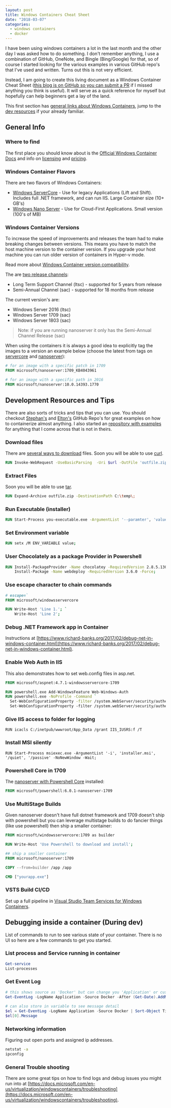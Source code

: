 ```yaml
---
layout: post
title: Windows Containers Cheat Sheet
date: "2018-03-07"
categories:
  - windows containers
  - docker
---
```


I have been using windows containers a lot in the last month and the other day I was asked how to do something.  I don't remember anything, I use a combination of GitHub, OneNote, and Bingle (Bing/Google) for that, so of course I started looking for the various examples in various GitHub repo's that I've used and written.  Turns out this is not very efficient.  

Instead, I am going to create this living document as a Windows Container Cheat Sheet ([this blog is on GitHub so you can submit a PR](https://github.com/jsturtevant/jsturtevant.github.io/edit/master/_posts/2018-03-07-Windows-Containers-Cheat-Sheet.md) if I missed anything you think is useful).  It will serve as a quick reference for myself but hopefully can help beginners get a lay of the land.

This first section has [general links about Windows Containers](#general-info), jump to the [dev resources](#development-resources-and-tips) if your already familiar.

## General Info

### Where to find 
The first place you should know about is the [Official Windows Container Docs](https://docs.microsoft.com/en-us/virtualization/windowscontainers/about/) and info on [licensing](https://www.microsoft.com/en-us/Licensing/product-licensing/windows-server-2016.aspx) and [pricing](https://www.microsoft.com/en-us/cloud-platform/windows-server-pricing).

### Windows Container Flavors
There are two flavors of Windows Containers: 

- [Windows ServerCore](https://hub.docker.com/r/microsoft/windowsservercore/) - Use for legacy Applications (Lift and Shift). Includes full .NET framework, and can run IIS.  Large Container size (10+ GB's)
- [Windows Nano Server](https://hub.docker.com/r/microsoft/nanoserver/) - Use for Cloud-First Applications. Small version (100's of MB)

### Windows Container Versions
To increase the speed of improvements and releases the team had to make breaking changes between versions.  This means you have to match the host machine version to the container version.  If you upgrade your host machine you can run older version of containers in Hyper-v mode.

Read more about [Windows Container version compatibility](https://docs.microsoft.com/en-us/virtualization/windowscontainers/deploy-containers/version-compatibility).

The are [two release channels](https://docs.microsoft.com/en-us/windows-server/get-started/semi-annual-channel-overview):

- Long Term Support Channel (ltsc) - supported for 5 years from release
- Semi-Annual Channel (sac) - supported for 18 months from release

The current version's are:

- Windows Server 2016 (ltsc)
- Windows Server 1709 (sac)
- Windows Server 1803 (sac)

> Note: if you are running nanoserver it only has the Semi-Annual Channel Release (sac)

When using the containers it is always a good idea to explicitly tag the images to a version an example below (choose the latest from tags on [servercore](https://hub.docker.com/r/microsoft/windowsservercore/tags/) and [nanoserver](https://hub.docker.com/r/microsoft/nanoserver/tags/)):

```dockerfile
# for an image with a specific patch in 1709
FROM microsoft/nanoserver:1709_KB4043961

# for an image with a specific path in 2016
FROM microsoft/nanoserver:10.0.14393.1770
```

## Development Resources and Tips
There are also sorts of tricks and tips that you can use.  You should checkout [Stephan's](https://github.com/StefanScherer/dockerfiles-windows) and [Elton's](https://github.com/sixeyed/dockerfiles-windows) GitHub Repo's for great examples on how to containerize almost anything.  I also started an [repository with examples](https://github.com/jsturtevant/dockerfiles-windows) for anything that I come across that is not in theirs.

### Download files
There are [several ways to download](https://blog.jourdant.me/post/3-ways-to-download-files-with-powershell) files. Soon you will be able to use [curl](https://blogs.technet.microsoft.com/virtualization/2017/12/19/tar-and-curl-come-to-windows/).

```dockerfile
RUN Invoke-WebRequest -UseBasicParsing  -Uri $url -OutFile 'outfile.zip'; 
```

### Extract Files
Soon you will be able to use [tar](https://blogs.technet.microsoft.com/virtualization/2017/12/19/tar-and-curl-come-to-windows/).

```dockerfile
RUN Expand-Archive outfile.zip -DestinationPath C:\temp\;
```

### Run Executable (installer)

```dockerfile
RUN Start-Process you-executable.exe -ArgumentList '--paramter', 'value' -NoNewWindow -Wait;
```

### Set Environment variable

```dockerfile
RUN setx /M ENV_VARIABLE value; 
```

### User Chocolately as a package Provider in Powershell

```dockerfile
RUN Install-PackageProvider -Name chocolatey -RequiredVersion 2.8.5.130 -Force; \
    Install-Package -Name webdeploy -RequiredVersion 3.6.0 -Force;
```

### Use escape character to chain commands

```dockerfile
# escape=`
FROM microsoft/windowsservercore

RUN Write-Host 'Line 1.'; `
    Write-Host 'Line 2';
```

### Debug .NET Framework app in Container
Instructions at [https://www.richard-banks.org/2017/02/debug-net-in-windows-container.html](https://www.richard-banks.org/2017/02/debug-net-in-windows-container.html). 

### Enable Web Auth in IIS
This also demonstrates how to set web.config files in asp.net.

```dockerfile
FROM microsoft/aspnet:4.7.1-windowsservercore-1709

RUN powershell.exe Add-WindowsFeature Web-Windows-Auth
RUN powershell.exe -NoProfile -Command `
  Set-WebConfigurationProperty -filter /system.WebServer/security/authentication/AnonymousAuthentication -name enabled -value false -PSPath IIS:\ ; `
  Set-WebConfigurationProperty -filter /system.webServer/security/authentication/windowsAuthentication -name enabled -value true -PSPath IIS:\ 
```

### Give IIS access to folder for logging

```
RUN icacls C:/inetpub/wwwroot/App_Data /grant IIS_IUSRS:f /T
```

### Install MSI silently

```
RUN Start-Process msiexec.exe -ArgumentList '-i', 'installer.msi', '/quiet', '/passive' -NoNewWindow -Wait;
```

### Powershell Core in 1709
The [nanoserver with Powershell Core](https://hub.docker.com/r/microsoft/powershell/) installed:

```dockerfile
FROM microsoft/powershell:6.0.1-nanoserver-1709
```

### Use MultiStage Builds
Given nanoserver doesn't have full dotnet framework and 1709 doesn't ship with powershell but you can leverage multistage builds to do fancier things (like use powershell) then ship a smaller container:

```dockerfile
FROM microsoft/windowsservercore:1709 as builder

RUN Write-Host 'Use Powershell to download and install';

## ship a smaller container
FROM microsoft/nanoserver:1709

COPY --from=builder /app /app

CMD ["yourapp.exe"]
```

### VSTS Build CI/CD
Set up a full pipeline in [Visual Studio Team Services for Windows Containers](https://code4clouds.com/2018/04/09/windows-container-pipeline/).

## Debugging inside a container (During dev)
List of commands to run to see various state of your container.  There is no UI so here are a few commands to get you started.

### List process and Service running in container

```powershell
Get-service
List-processes 
```

### Get Event Log

```powershell
# this shows source as 'Docker' but can change you 'Application' or custom
Get-EventLog -LogName Application -Source Docker -After (Get-Date).AddMinutes(-5) | Sort-Object Time
 
# can also store in variable to see message detail
$el = Get-EventLog -LogName Application -Source Docker | Sort-Object Time
$el[0].Message
```

### Networking information
Figuring out open ports and assigned ip addresses.

```cmd
netstat -a
ipconfig
```

### General Trouble shooting
There are some great tips on how to find logs and debug issues you might run into at [https://docs.microsoft.com/en-us/virtualization/windowscontainers/troubleshooting](https://docs.microsoft.com/en-us/virtualization/windowscontainers/troubleshooting).
